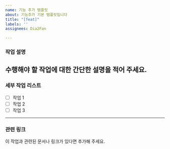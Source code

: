 ```yaml
---
name: 기능 추가 탬플릿
about: 기능추가 기본 탬플릿입니다
title: "[feat]"
labels: ''
assignees: Dia2Fan

---
```


### 작업 설명
수행해야 할 작업에 대한 간단한 설명을 적어 주세요.
---
### 세부 작업 리스트
- [ ] 작업 1
- [ ] 작업 2
- [ ] 작업 3
---
### 관련 링크
이 작업과 관련된 문서나 링크가 있다면 추가해 주세요.
